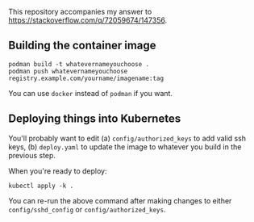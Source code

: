 This repository accompanies my answer to <https://stackoverflow.com/q/72059674/147356>.

## Building the container image

```
podman build -t whatevernameyouchoose .
podman push whatevernameyouchoose registry.example.com/yourname/imagename:tag
```

You can use `docker` instead of `podman` if you want.

## Deploying things into Kubernetes

You'll probably want to edit (a) `config/authorized_keys` to add valid ssh keys, (b) `deploy.yaml` to update the image to whatever you build in the previous step.

When you're ready to deploy:

```
kubectl apply -k .
```

You can re-run the above command after making changes to either `config/sshd_config` or `config/authorized_keys`.
